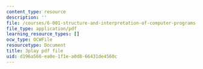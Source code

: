 ```yaml
---
content_type: resource
description: ''
file: /courses/6-001-structure-and-interpretation-of-computer-programs-spring-2005/d196a566ea0e1f1ea0d866431de4560c_JkGKLILLy0I.pdf
file_type: application/pdf
learning_resource_types: []
ocw_type: OCWFile
resourcetype: Document
title: 3play pdf file
uid: d196a566-ea0e-1f1e-a0d8-66431de4560c
---
```

